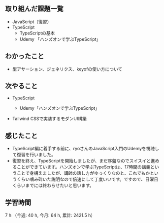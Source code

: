 ## 取り組んだ課題一覧
- JavaScript（復習）
- TypeScript
    - TypeScriptの基本
    - Udemy 「ハンズオンで学ぶTypeScript」
    
## わかったこと
- 型アサーション、ジェネリクス、keyofの使い方について

## 次やること
- TypeScript
    - Udemy「ハンズオンで学ぶTypeScript」    

- Tailwind CSSで実装するモダンUI構築

    
## 感じたこと
- TypeScript編に着手する前に、ryoさんのJavaScript入門のUdemyを視聴して復習を行いました。
- 復習を終え、TypeScriptを開始しましたが、まだ序盤なのでスイスイと進めることができています。ハンズオンで学ぶTypeScriptは、17時間の講義ということで身構えましたが、講師の話し方がゆっくりなのと、これでもかというくらい噛み砕いた説明なので倍速にして丁度いいです。ですので、日曜日くらいまでには終わらせたいと思います。                
                    
## 学習時間
7 h （今週: 40 h, 今月: 64 h, 累計: 2421.5 h）